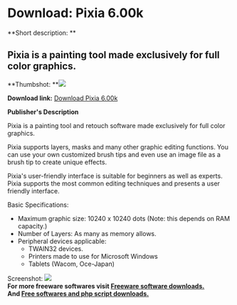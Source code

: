 # Download: Pixia 6.00k

**Short description: **

## Pixia is a painting tool made exclusively for full color graphics.

  
**Thumbshot: **![](http://www.freewarefiles.com/screenshot/pixia_md.jpg)   
  
**Download link:** [Download Pixia 6.00k](http://freesoftwares.boysofts.com/Pixia_program_15676.html)  
  

**Publisher's Description**  
  

Pixia is a painting tool and retouch software made exclusively for full color
graphics.

Pixia supports layers, masks and many other graphic editing functions. You can
use your own customized brush tips and even use an image file as a brush tip
to create unique effects.

Pixia's user-friendly interface is suitable for beginners as well as experts.
Pixia supports the most common editing techniques and presents a user friendly
interface.

Basic Specifications:

  * Maximum graphic size: 10240 x 10240 dots (Note: this depends on RAM capacity.) 
  * Number of Layers: As many as memory allows. 
  * Peripheral devices applicable: 
    * TWAIN32 devices. 
    * Printers made to use for Microsoft Windows 
    * Tablets (Wacom, Oce-Japan) 

  
  
Screenshot: ![](http://www.freewarefiles.com/screenshot/pixia.jpg)  
**For more freeware softwares visit [Freeware software downloads.](http://freesoftwares.boysofts.com/)**   
**And [Free softwares and php script downloads.](http://www.boysofts.com/)**

